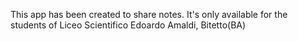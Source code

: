 This app has been created to share notes. It's only available for the students of Liceo Scientifico Edoardo Amaldi, Bitetto(BA)

